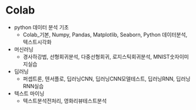 # Colab
* python 데이터 분석 기초
  - Colab_기본, Numpy, Pandas, Matplotlib, Seaborn, Python 데이터분석, 텍스트시각화
* 머신러닝
  - 경사하강법, 선형회귀분석, 다중선형회귀, 로지스틱회귀분석, MNIST숫자이미지실습
* 딥러닝
  - 퍼셉트론, 텐서플로, 딥러닝CNN, 딥러닝CNN모델테스트, 딥러닝RNN, 딥러닝RNN실습
* 텍스트 마이닝
  - 텍스트분석전처리, 영화리뷰테스트분석
